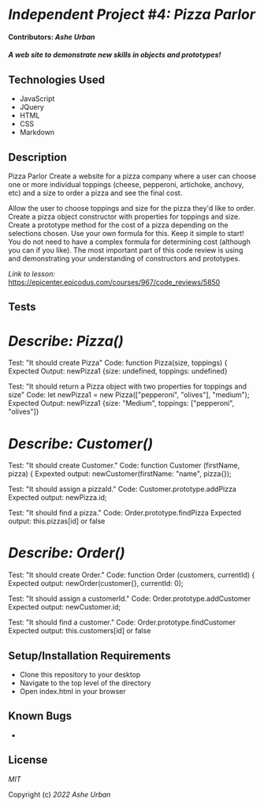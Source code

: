 # _Independent Project #4: Pizza Parlor_

#### Contributors: _Ashe Urban_

#### _A web site to demonstrate new skills in objects and prototypes!_


## Technologies Used

* JavaScript
* JQuery
* HTML
* CSS
* Markdown


## Description
Pizza Parlor
Create a website for a pizza company where a user can choose one or more individual toppings (cheese, pepperoni, artichoke, anchovy, etc) and a size to order a pizza and see the final cost.

Allow the user to choose toppings and size for the pizza they'd like to order.
Create a pizza object constructor with properties for toppings and size.
Create a prototype method for the cost of a pizza depending on the selections chosen. Use your own formula for this.
Keep it simple to start! You do not need to have a complex formula for determining cost (although you can if you like). The most important part of this code review is using and demonstrating your understanding of constructors and prototypes.

_Link to lesson:_ https://epicenter.epicodus.com/courses/967/code_reviews/5850

## Tests
# _Describe: Pizza()_

Test: "It should create Pizza"
Code: function Pizza(size, toppings) {
Expected Output: newPizza1 {size: undefined, toppings: undefined}

Test: "It should return a Pizza object with two properties for toppings and size"
Code: let newPizza1 = new Pizza(["pepperoni", "olives"], "medium");
Expected Output: newPizza1 {size: "Medium", toppings: ["pepperoni", "olives"]}

# _Describe: Customer()_

Test: "It should create Customer."
Code: function Customer (firstName, pizza) {
Expexted output: newCustomer(firstName: "name", pizza{});

Test: "It should assign a pizzaId."
Code: Customer.prototype.addPizza
Expected output: newPizza.id;

Test: "It should find a pizza."
Code: Order.prototype.findPizza
Expected output: this.pizzas[id] or false

# _Describe: Order()_

Test: "It should create Order."
Code: function Order (customers, currentId) {
Expected output: newOrder(customer{}, currentId: 0);

Test: "It should assign a customerId."
Code: Order.prototype.addCustomer
Expected output: newCustomer.id;

Test: "It should find a customer."
Code: Order.prototype.findCustomer
Expected output: this.customers[id] or false

## Setup/Installation Requirements

* Clone this repository to your desktop
* Navigate to the top level of the directory
* Open index.html in your browser

## Known Bugs

*


## License

_MIT_

Copyright (c) _2022_ _Ashe Urban_
